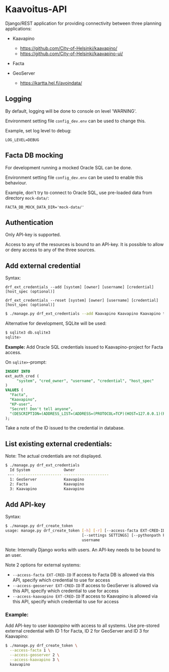 # Kaavoitus-API

Django/REST application for providing connectivity
between three planning applications:

* Kaavapino

  - https://github.com/City-of-Helsinki/kaavapino/
  - https://github.com/City-of-Helsinki/kaavapino-ui/

* Facta
* GeoServer

  - https://kartta.hel.fi/avoindata/

## Logging

By default, logging will be done to console on level 'WARNING'.

Environment setting file `config_dev.env` can be used to change this.

Example, set log level to debug:

```
LOG_LEVEL=DEBUG
```

## Facta DB mocking

For development running a mocked Oracle SQL can be done.

Environment setting file `config_dev.env` can be used to enable this behaviour.

Example, don't try to connect to Oracle SQL, use pre-loaded data from directory `mock-data/`:

```
FACTA_DB_MOCK_DATA_DIR='mock-data/'
```


## Authentication

Only API-key is supported.

Access to any of the resources is bound to an API-key.
It is possible to allow or deny access to any of the three sources.

## Add external credential

Syntax:

  `drf_ext_credentials --add [system] [owner] [username] [credential] [host_spec (optional)]`

  `drf_ext_credentials --reset [system] [owner] [username] [credential] [host_spec (optional)]`

```bash
$ ./manage.py drf_ext_credentials --add Kaavapino Kaavapino Kaavapino test
```

Alternative for development, SQLite will be used:

```bash
$ sqlite3 db.sqlite3
sqlite>
```

**Example:** Add Oracle SQL credentials issued to Kaavapino-project for Facta access.

On `sqlite>`-prompt:

```sql
INSERT INTO
ext_auth_cred (
     "system", "cred_owner", "username", "credential", "host_spec"
)
VALUES (
  "Facta",
  "Kaavapino",
  "KP-user",
  "Secret! Don't tell anyone",
  "(DESCRIPTION=(ADDRESS_LIST=(ADDRESS=(PROTOCOL=TCP)(HOST=127.0.0.1)(PORT = 1521)))(CONNECT_DATA = (SERVICE_NAME = FACTA)))"
);
```

Take a note of the ID issued to the credential in database.

## List existing external credentials:

Note: The actual credentials are not displayed.

```bash
$ ./manage.py drf_ext_credentials
  Id System               Owner
 --- -------------------- --------------------
  1: GeoServer            Kaavapino
  2: Facta                Kaavapino
  3: Kaavapino            Kaavapino
```

## Add API-key

Syntax:

```bash
$ ./manage.py drf_create_token
usage: manage.py drf_create_token [-h] [-r] [--access-facta EXT-CRED-ID] [--access-geoserver EXT-CRED-ID] [--access-kaavapino EXT-CRED-ID] [--version] [-v {0,1,2,3}]
                                  [--settings SETTINGS] [--pythonpath PYTHONPATH] [--traceback] [--no-color] [--force-color] [--skip-checks]
                                  username

```

Note: Internally Django works with users. An API-key needs to be bound to an user.

Note 2 options for external systems:

* `--access-facta EXT-CRED-ID` If access to Facta DB is allowed via this API, specify which credential to use for access
* `--access-geoserver EXT-CRED-ID` If access to GeoServer is allowed via this API, specify which credential to use for access
* `--access-kaavapino EXT-CRED-ID` If access to Kaavapino is allowed via this API, specify which credential to use for access

### Example:

Add API-key to user _kaavapino_ with access to all systems.
Use pre-stored external credential with ID 1 for Facta, ID 2 for GeoServer and ID 3 for Kaavapino:

```bash
$ ./manage.py drf_create_token \
  --access-facta 1 \
  --access-geoserver 2 \
  --access-kaavapino 3 \
  kaavapino
```

